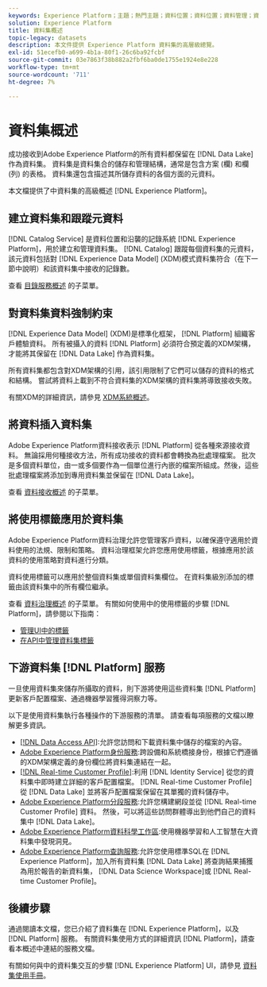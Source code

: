 ```yaml
---
keywords: Experience Platform；主題；熱門主題；資料位置；資料位置；資料管理；資料管理；沿襲；沿襲；資料類型；資料類型；資料類型；資料類型
solution: Experience Platform
title: 資料集概述
topic-legacy: datasets
description: 本文件提供 Experience Platform 資料集的高層級總覽。
exl-id: 51ecefb0-a699-4b1a-80f1-26c6ba92fcbf
source-git-commit: 03e7863f38b882a2fbf6ba0de1755e1924e8e228
workflow-type: tm+mt
source-wordcount: '711'
ht-degree: 7%

---
```


# 資料集概述

成功接收到Adobe Experience Platform的所有資料都保留在 [!DNL Data Lake] 作為資料集。 資料集是資料集合的儲存和管理結構，通常是包含方案 (欄) 和欄 (列) 的表格。 資料集還包含描述其所儲存資料的各個方面的元資料。

本文檔提供了中資料集的高級概述 [!DNL Experience Platform]。

## 建立資料集和跟蹤元資料

[!DNL Catalog Service] 是資料位置和沿襲的記錄系統 [!DNL Experience Platform]，用於建立和管理資料集。 [!DNL Catalog] 跟蹤每個資料集的元資料，該元資料包括對 [!DNL Experience Data Model] (XDM)模式資料集符合（在下一節中說明）和該資料集中接收的記錄數。

查看 [目錄服務概述](../home.md) 的子菜單。

## 對資料集資料強制約束

[!DNL Experience Data Model] (XDM)是標準化框架， [!DNL Platform] 組織客戶體驗資料。 所有被攝入的資料 [!DNL Platform] 必須符合預定義的XDM架構，才能將其保留在 [!DNL Data Lake] 作為資料集。

所有資料集都包含對XDM架構的引用，該引用限制了它們可以儲存的資料的格式和結構。 嘗試將資料上載到不符合資料集的XDM架構的資料集將導致接收失敗。

有關XDM的詳細資訊，請參見 [XDM系統概述](../../xdm/home.md)。

## 將資料插入資料集

Adobe Experience Platform資料接收表示 [!DNL Platform] 從各種來源接收資料。 無論採用何種接收方法，所有成功接收的資料都會轉換為批處理檔案。 批次是多個資料單位，由一或多個要作為一個單位進行內嵌的檔案所組成。然後，這些批處理檔案將添加到專用資料集並保留在 [!DNL Data Lake]。

查看 [資料接收概述](../../ingestion/home.md) 的子菜單。

## 將使用標籤應用於資料集

Adobe Experience Platform資料治理允許您管理客戶資料，以確保遵守適用於資料使用的法規、限制和策略。 資料治理框架允許您應用使用標籤，根據應用於該資料的使用策略對資料進行分類。

資料使用標籤可以應用於整個資料集或單個資料集欄位。 在資料集級別添加的標籤由該資料集中的所有欄位繼承。

查看 [資料治理概述](../../data-governance/home.md) 的子菜單。 有關如何使用中的使用標籤的步驟 [!DNL Platform]，請參閱以下指南：

* [管理UI中的標籤](../../data-governance/labels/user-guide.md)
* [在API中管理資料集標籤](../../data-governance/labels/dataset-api.md)

## 下游資料集 [!DNL Platform] 服務

一旦使用資料集來儲存所攝取的資料，則下游將使用這些資料集 [!DNL Platform] 更新客戶配置檔案、通過機器學習獲得洞察力等。

以下是使用資料集執行各種操作的下游服務的清單。 請查看每項服務的文檔以瞭解更多資訊。

* [[!DNL Data Access API]](../../data-access/home.md):允許您訪問和下載資料集中儲存的檔案的內容。
* [Adobe Experience Platform身份服務](../../identity-service/home.md):跨設備和系統橋接身份，根據它們遵循的XDM架構定義的身份欄位將資料集連結在一起。
* [[!DNL Real-time Customer Profile]](../../profile/home.md):利用 [!DNL Identity Service] 從您的資料集中即時建立詳細的客戶配置檔案。 [!DNL Real-time Customer Profile] 從 [!DNL Data Lake] 並將客戶配置檔案保留在其單獨的資料儲存中。
* [Adobe Experience Platform分段服務](../../segmentation/home.md):允許您構建網段並從 [!DNL Real-time Customer Profile] 資料。 然後，可以將這些訪問群體導出到他們自己的資料集中 [!DNL Data Lake]。
* [Adobe Experience Platform資料科學工作區](../../data-science-workspace/home.md):使用機器學習和人工智慧在大資料集中發現洞見。
* [Adobe Experience Platform查詢服務](../../query-service/home.md):允許您使用標準SQL在 [!DNL Experience Platform]，加入所有資料集 [!DNL Data Lake] 將查詢結果捕獲為用於報告的新資料集， [!DNL Data Science Workspace]或 [!DNL Real-time Customer Profile]。

## 後續步驟

通過閱讀本文檔，您已介紹了資料集在 [!DNL Experience Platform]，以及 [!DNL Platform] 服務。 有關資料集使用方式的詳細資訊 [!DNL Platform]，請查看本概述中連結的服務文檔。

有關如何與中的資料集交互的步驟 [!DNL Experience Platform] UI，請參見 [資料集使用手冊](user-guide.md)。
